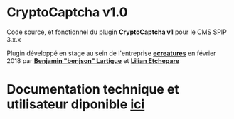 # CryptoCaptcha v1.0

Code source, et fonctionnel du plugin **CryptoCaptcha v1** pour le CMS SPIP 3.x.x

Plugin développé en stage au sein de l'entreprise **<a href="http://e-creatures.com">ecreatures</a>** en février 2018 par **<a href="https://benjaminlartigue.wordpress.com/">Benjamin "benjson" Lartigue</a>** et **<a href="http://lilian-etchepare.com">Lilian Etchepare</a>**


# Documentation technique et utilisateur diponible <a href="https://lilian-etchepare.com/DocCryptoCaptcha/">ici</a>
